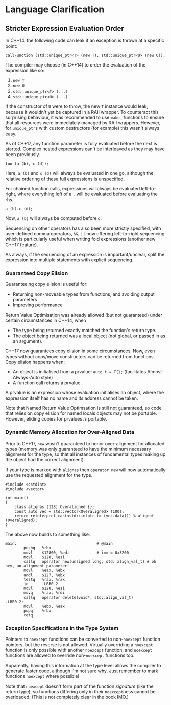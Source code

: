 # Language Clarification

## Stricter Expression Evaluation Order

In C++14, the following code can leak if an exception is thrown at a specific point:

```
callFunction (std::unique_ptr<T> (new T), std::unique_ptr<U> (new U));
```

The compiler may choose (in C++14) to order the evaluation of the expression like so:
1. `new T`
2. `new U`
3. `std::unique_ptr<T> (...)`
4. `std::unique_ptr<U> (...)`

If the constructor of `U` were to throw, the new `T` instance would leak, because it wouldn't
yet be captured in a RAII wrapper. To counteract this surprising behaviour, it was recommended
to use `make_` functions to ensure that all resources were immediately managed by RAII wrappers.
However, for `unique_ptr`s with custom destructors (for example) this wasn't always easy.

As of C++17, any function parameter is fully evaluated before the next is started. Complex nested
expressions can't be interleaved as they may have been previously.

```
foo (a (b), c (d));
```

Here, `a (b)` and `c (d)` will always be evaluated in one go, although the relative ordering of
these full expressions is unspecified.

For chained function calls, expressions will always be evaluated left-to-right, where everything
left of a `.` will be evaluated before evaluating the rhs.

```
a (b).c (d);
```

Now, `a (b)` will always be computed before `d`.

Sequencing on other operators has also been more strictly specified, with user-defined comma
operators, `&&`, `||` now offering left-to-right sequencing which is particularly useful when
writing fold expressions (another new C++17 feature).

As always, if the sequencing of an expression is important/unclear, split the expression into
multiple statements with explicit sequencing.

### Guaranteed Copy Elision

Guaranteeing copy elision is useful for:
- Returning non-moveable types from functions, and avoiding output parameters
- Improving performance

Return Value Optimisation was already allowed (but not guaranteed) under certain circumstances in
C++14, when
- The type being returned exactly matched the function's return type.
- The object being returned was a local object (not global, or passed in as an argument).

C++17 now guarantees copy elision in some circumstances. Now, even types without copy/move
constructors can be returned from functions. Copy elision happens when:
- An object is initialised from a prvalue: `auto t = T{};` (facilitates Almost-Always-Auto style)
- A function call returns a prvalue.

A prvalue is an expression whose evaluation initialises an object, where the expression itself has
no name and its address cannot be taken.

Note that Named Return Value Optimsation is still not guaranteed, so code that relies on copy
elision for named locals objects may not be portable. However, eliding copies for prvalues *is*
portable.

### Dynamic Memory Allocation for Over-Aligned Data

Prior to C++17, `new` wasn't guaranteed to honor over-alignment for allocated types (memory was only
guaranteed to have the minimum necessary alignment for the type, so that all instances of
fundamental types making up the object had the correct alignment).

If your type is marked with `alignas` then `operator new` will now automatically use the requested
alignment for the type.

```
#include <cstdint>
#include <vector>

int main()
{
    class alignas (128) Overaligned {};
    const auto vec = std::vector<Overaligned> (100);
    return reinterpret_cast<std::intptr_t> (vec.data()) % alignof (Overaligned);
}
```

The above now builds to something like:
```
main:                                   # @main
        pushq   %rbx
        movl    $12800, %edi            # imm = 0x3200
        movl    $128, %esi
        callq   operator new(unsigned long, std::align_val_t) # oh hey, an alignment parameter!
        movl    %eax, %ebx
        andl    $127, %ebx
        testq   %rax, %rax
        je      .LBB0_2
        movl    $128, %esi
        movq    %rax, %rdi
        callq   operator delete(void*, std::align_val_t)
.LBB0_2:
        movl    %ebx, %eax
        popq    %rbx
        retq
```

### Exception Specifications in the Type System

Pointers to `noexcept` functions can be converted to non-`noexcept` function pointers, but the
reverse is not allowed. Virtually overriding a `noexcept` function is only possible with another
`noexcept` function, and `noexcept` functions are allowed to override non-`noexcept` functions too.

Apparently, having this information at the type level allows the compiler to generate faster code,
although I'm not sure why. Just remember to mark functions `noexcept` where possible!

Note that `noexcept` doesn't form part of the function *signature* (like the return type), so
functions differing only in their `noexcept`ness cannot be overloaded. (This is not completely clear
in the book IMO.)
